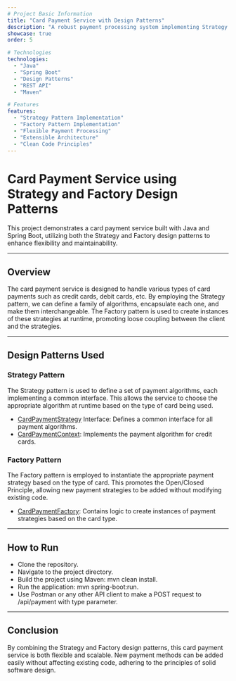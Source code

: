 ```yaml
---
# Project Basic Information
title: "Card Payment Service with Design Patterns"
description: "A robust payment processing system implementing Strategy and Factory patterns in Spring Boot, showcasing advanced design pattern implementations"
showcase: true
order: 5

# Technologies
technologies:
  - "Java"
  - "Spring Boot"
  - "Design Patterns"
  - "REST API"
  - "Maven"

# Features
features:
  - "Strategy Pattern Implementation"
  - "Factory Pattern Implementation"
  - "Flexible Payment Processing"
  - "Extensible Architecture"
  - "Clean Code Principles"
---
```


# Card Payment Service using Strategy and Factory Design Patterns
This project demonstrates a card payment service built with Java and Spring Boot, utilizing both the Strategy and Factory design patterns to enhance flexibility and maintainability.

---

## Overview
The card payment service is designed to handle various types of card payments such as credit cards, debit cards, etc. By employing the Strategy pattern, we can define a family of algorithms, encapsulate each one, and make them interchangeable. The Factory pattern is used to create instances of these strategies at runtime, promoting loose coupling between the client and the strategies.

---

## Design Patterns Used
### Strategy Pattern
The Strategy pattern is used to define a set of payment algorithms, each implementing a common interface. This allows the service to choose the appropriate algorithm at runtime based on the type of card being used.

- [CardPaymentStrategy](src%2Fmain%2Fjava%2Fcom%2Fmemrevatan%2Fstrategyfactorypattern%2Fservice%2Fstrategy%2FCardPaymentStrategy.java) Interface: Defines a common interface for all payment algorithms.
- [CardPaymentContext](src%2Fmain%2Fjava%2Fcom%2Fmemrevatan%2Fstrategyfactorypattern%2Fservice%2Fstrategy%2FCardPaymentContext.java): Implements the payment algorithm for credit cards.
### Factory Pattern
The Factory pattern is employed to instantiate the appropriate payment strategy based on the type of card. This promotes the Open/Closed Principle, allowing new payment strategies to be added without modifying existing code.

- [CardPaymentFactory](src%2Fmain%2Fjava%2Fcom%2Fmemrevatan%2Fstrategyfactorypattern%2Fservice%2Ffactory%2FCardPaymentFactory.java): Contains logic to create instances of payment strategies based on the card type.

---

## How to Run
* Clone the repository.
* Navigate to the project directory.
* Build the project using Maven: mvn clean install.
* Run the application: mvn spring-boot:run.
* Use Postman or any other API client to make a POST request to /api/payment with type parameter.

---

## Conclusion
By combining the Strategy and Factory design patterns, this card payment service is both flexible and scalable. New payment methods can be added easily without affecting existing code, adhering to the principles of solid software design.

